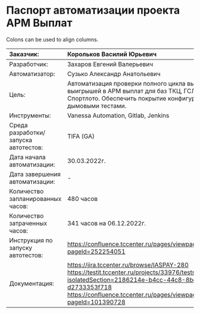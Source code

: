# Паспорт автоматизации проекта АРМ Выплат

Colons can be used to align columns.

| Заказчик:                             | Корольков Василий Юрьевич                                                                                                                                     |
| :------------------------------------ |:--------------------------------------------------------------------------------------------------------------------------------------------------------------|
| Разработчик:                          | Захаров Евгений Валерьевич                                                                                                                                    |
| Автоматизатор:                        | Сузько Александр Анатольевич                                                                                                                                  |
| Цель:                                 | Автоматизация проверки полного цикла выплаты выигрышей в АРМ выплат для баз ТКЦ, ГСЛ и Спортлото. Обеспечить покрытие конфигурации дымовыми тестами.          |
| Инструменты:                          | Vanessa Automation, Gitlab, Jenkins                                                                                                                           |
| Среда разработки/запуска автотестов:  | TIFA (GA)                                                                                                                                                     |
| Дата начала автоматизации:            | 30.03.2022г.                                                                                                                                                  |
| Дата завершения автоматизации:        | -                                                                                                                                                             |
| Количество запланированных часов:     | 480 часов                                                                                                                                                     |
| Количество затраченных часов:         | 341 часов на 06.12.2022г.                                                                                                                                     |
| Инструкция по запуску автотестов:     | https://confluence.tccenter.ru/pages/viewpage.action?pageId=252254051                                                                                         |
| Документация:                         | https://jira.tccenter.ru/browse/IASPAY-280 <br/> https://testit.tccenter.ru/projects/33976/tests?isolatedSection=2186214e-b4cc-44c8-8bc8-d2733353f718 <br/> https://confluence.tccenter.ru/pages/viewpage.action?pageId=101390728                                                                                       |